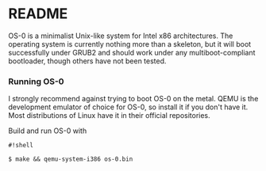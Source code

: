 # README #

OS-0 is a minimalist Unix-like system for Intel x86 architectures. The operating system is currently nothing more than a skeleton, but it will boot successfully under GRUB2 and should work under any multiboot-compliant bootloader, though others have not been tested.

### Running OS-0 ###

I strongly recommend against trying to boot OS-0 on the metal. QEMU is the development emulator of choice for OS-0, so install it if you don't have it. Most distributions of Linux have it in their official repositories.

Build and run OS-0 with

```
#!shell

$ make && qemu-system-i386 os-0.bin
```